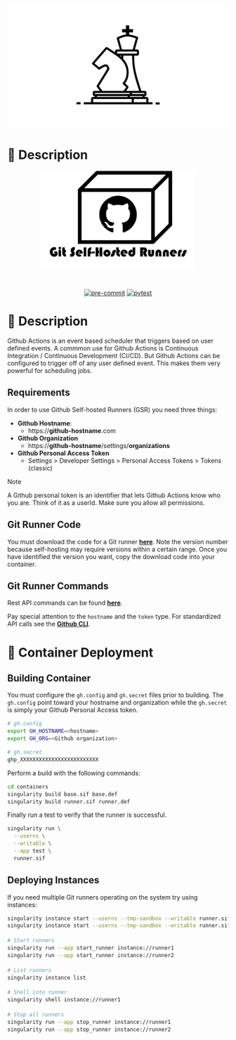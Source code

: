 <p align="center">
  <a href="https://github.com/destin-v">
    <img src="https://raw.githubusercontent.com/destin-v/destin-v/main/docs/pics/logo.gif" alt="drawing" width="500"/>
  </a>
</p>

# 📒 Description
<p align="center">
  <img src="docs/pics/program_logo.png" alt="drawing" width="350"/>
</p>

<p align="center">
  <a href="https://devguide.python.org/versions/">              <img alt="" src="https://img.shields.io/badge/python-^3.10-blue?logo=python&logoColor=white"></a>
  <a href="https://docs.github.com/en/actions/quickstart">      <img alt="" src="https://img.shields.io/badge/CI-github-blue?logo=github&logoColor=white"></a>
  <a href="https://black.readthedocs.io/en/stable/index.html">  <img alt="" src="https://img.shields.io/badge/code%20style-black-blue"></a>
</p>

<p align="center">
  <a href="https://github.com/mit-ll/github-selfhosted-runners/actions/workflows/pre-commit.yml">  <img alt="pre-commit" src="https://github.com/mit-ll/github-selfhosted-runners/actions/workflows/pre-commit.yml/badge.svg"></a>
  <a href="https://github.com/mit-ll/github-selfhosted-runners/actions/workflows/pytest.yml">      <img alt="pytest"     src="https://github.com/mit-ll/github-selfhosted-runners/actions/workflows/pytest.yml/badge.svg"></a>
</p>

# 📒 Description
Github Actions is an event based scheduler that triggers based on user defined events.  A commmon use for Github Actions is Continuous Integration / Continuous Development (CI/CD).  But Github Actions can be configured to trigger off of any user defined event.  This makes them very powerful for scheduling jobs.

## Requirements
In order to use Github Self-hosted Runners (GSR) you need three things:
* **Github Hostname**:
  * https://**github-hostname**.com
* **Github Organization**
  * https://**github-hostname**/settings/**organizations**
* **Github Personal Access Token**
  * Settings > Developer Settings > Personal Access Tokens > Tokens (classic)

> [!NOTE]
> A Github personal token is an identifier that lets Github Actions know who you are.  Think of it as a userId.  Make sure you allow all permissions.

## Git Runner Code
You must download the code for a Git runner [**here**](https://github.com/actions/runner/releases).  Note the version number because self-hosting may require versions within a certain range.  Once you have identified the version you want, copy the download code into your container.

## Git Runner Commands
Rest API commands can be found [**here**](https://docs.github.com/en/rest/actions/self-hosted-runners?apiVersion=2022-11-28).

Pay special attention to the `hostname` and the `token` type.  For standardized API calls see the [**Github CLI**](https://cli.github.com/).

# 🐳 Container Deployment

## Building Container

You must configure the `gh.config` and `gh.secret` files prior to building.  The `gh.config` point toward your hostname and organization while the `gh.secret` is simply your Github Personal Access token.

```bash
# gh.config
export GH_HOSTNAME=<hostname>
export GH_ORG=<Github organization>
```

```bash
# gh.secret
ghp_XXXXXXXXXXXXXXXXXXXXXXXXX
```

Perform a build with the following commands:

```bash
cd containers
singularity build base.sif base.def
singularity build runner.sif runner.def
```

Finally run a test to verify that the runner is successful.

```bash
singularity run \
  --userns \
  --writable \
  --app test \
  runner.sif
```

## Deploying Instances
If you need multiple Git runners operating on the system try using instances:

```bash
singularity instance start --userns --tmp-sandbox --writable runner.sif runner1
singularity instance start --userns --tmp-sandbox --writable runner.sif runner2

# Start runners
singularity run --app start_runner instance://runner1
singularity run --app start_runner instance://runner2

# List runners
singularity instance list

# Shell into runner
singularity shell instance://runner1

# Stop all runners
singularity run --app stop_runner instance://runner1
singularity run --app stop_runner instance://runner2
```

